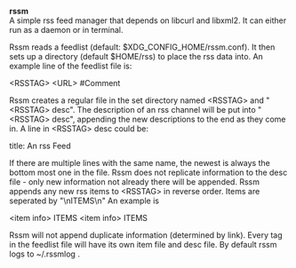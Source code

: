 <b>rssm</b><br>
A simple rss feed manager that depends on libcurl and libxml2.
It can either run as a daemon or in terminal.

Rssm reads a feedlist (default: $XDG_CONFIG_HOME/rssm.conf). It then sets up a directory (default $HOME/rss) to place the rss data
into.
An example line of the feedlist file is:

&lt;RSSTAG&gt; &lt;URL&gt; #Comment

Rssm creates a regular file in the set directory named &lt;RSSTAG&gt; and "&lt;RSSTAG&gt; desc". The description of an rss channel will be put
into "&lt;RSSTAG&gt; desc", appending the new descriptions to the end as they come in. A line in &lt;RSSTAG&gt; desc could be:

title: An rss Feed

If there are multiple lines with the same name, the newest is always the bottom most one in the file. Rssm does not replicate information
to the desc file - only new information not already there will be appended.
Rssm appends any new rss items to &lt;RSSTAG&gt; in reverse order. Items are seperated by "\nITEMS\n"
An example is

&lt;item info&gt;
ITEMS
&lt;item info&gt;
ITEMS

Rssm will not append duplicate information (determined by link).
Every tag in the feedlist file will have its own item file and desc file.
By default rssm logs to ~/.rssmlog .
